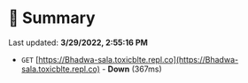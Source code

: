 # 📖 Summary
Last updated: **3/29/2022, 2:55:16 PM**

- `GET` [https://Bhadwa-sala.toxicblte.repl.co](https://Bhadwa-sala.toxicblte.repl.co) - **Down** (367ms)
